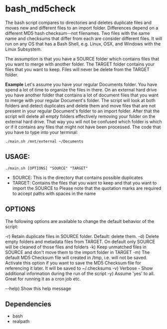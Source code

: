 # bash_md5check

The bash script compares to directories and deletes duplicate files and moves new and different files to an import folder. Differences depend on a different MD5 hash checksum--not filenames. Two files with the same name and checksums that differ from each are consider different files. It will run on any OS that has a Bash Shell, e.g. Linux, OSX, and Windows with the Linux Subsystem.

The assumption is that you have a SOURCE folder which contains files that you want to merge with another folder. The TARGET folder contains your files that you want to keep. Files will never be delete from the TARGET folder. 

**Example** Let's assume you have your regular Documents folder. You have spend a lot of time to organize the files in there. On an external hard drive you have another folder that contains a lot of document files that you want to merge with your regular Document's folder. The script will look at both folders and detect duplicates and delete them and move files that are not present in your regular Document's folder to an import folder. After that the script will delete all empty folders effectively removing your folder on the external hard drive. That way you will not be confused which folder is which or if it contains any files that might not have been processed. The code that you have to type into your terminal:

```
./main.sh /mnt/external ~/Documents
``` 

## USAGE: 

```
./main.sh [OPTIONS] "SOURCE" "TARGET" 
```
  - SOURCE: This is the directory that contains possible duplicates 
  - TARGET: Contains the files that you want to keep and that you want to import the SOURCE to 
  Please note that the quotation marks are required to accept paths with spaces in the name 

 ## OPTIONS

The following options are available to change the default behavior of the script:
 
  -r) Retain duplicate files in SOURCE folder. Default: delete them. 
  -d) Delete empty folders and metadata files from TARGET. On default only SOURCE will be cleaned of those files and folders 
  -k) Keep unmatched files in SOURCE and don't move them to the import folder in TARGET 
  -m) The default MD5 Checksum file will created in /tmp, i.e. will not be saved. Activate this option if you want to save the MD5 Checksum file for referencing it later. It will be saved to ~/.checksums 
  -v) Verbose - Show additional information during the run of the script 
  -y) Assume 'yes' to all. Great for running it as a cron job etc.

  --help) Show this help message 

## Dependencies
- bash
- realpath